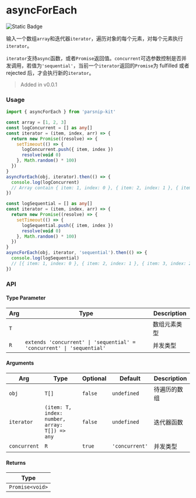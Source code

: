# asyncForEach
![Static Badge](https://img.shields.io/badge/Coverage-100.00%-FF8C00)
      
输入一个数组`array`和迭代器`iterator`，遍历对象的每个元素，对每个元素执行`iterator`。 

`iterator`支持`async`函数，或者`Promise`返回值。`concurrent`可选参数控制是否并发调用，若值为`'sequential'`，当前一个`iterator`返回的`Promise`为 fulfilled 或者 rejected 后，才会执行新的`iterator`。


> Added in v0.0.1



### Usage

```ts
import { asyncForEach } from 'parsnip-kit'

const array = [1, 2, 3]
const logConcurrent = [] as any[]
const iterator = (item, index, arr) => {
  return new Promise((resolve) => {
    setTimeout(() => {
      logConcurrent.push({ item, index })
      resolve(void 0)
    }, Math.random() * 100)
  })
}
asyncForEach(obj, iterator).then(() => {
  console.log(logConcurrent)
  // Array contain { item: 1, index: 0 }, { item: 2, index: 1 }, { item: 3, index: 2 } with random order.
})

const logSequential = [] as any[]
const iterator = (item, index, arr) => {
  return new Promise((resolve) => {
    setTimeout(() => {
      logSequential.push({ item, index })
      resolve(void 0)
    }, Math.random() * 100)
  })
}
asyncForEach(obj, iterator, 'sequential').then(() => {
  console.log(logSequential)
  // [{ item: 1, index: 0 }, { item: 2, index: 1 }, { item: 3, index: 2 }]
})
```


### API

#### Type Parameter

| Arg | Type | Description |
| --- | --- | --- |
| `T` | ` ` | 数组元素类型 |
| `R` | `extends 'concurrent' \| 'sequential' = 'concurrent' \| 'sequential'` | 并发类型  |

#### Arguments

| Arg | Type | Optional | Default | Description |
| --- | --- | --- | --- | --- |
| `obj` | `T[]` | `false` | `undefined` | 待遍历的数组  |
| `iterator` | `(item: T, index: number, array: T[]) => any` | `false` | `undefined` | 迭代器函数  |
| `concurrent` | `R` | `true` | `'concurrent'` | 并发类型  |

#### Returns

| Type |
| ---  |
| `Promise<void>`  |